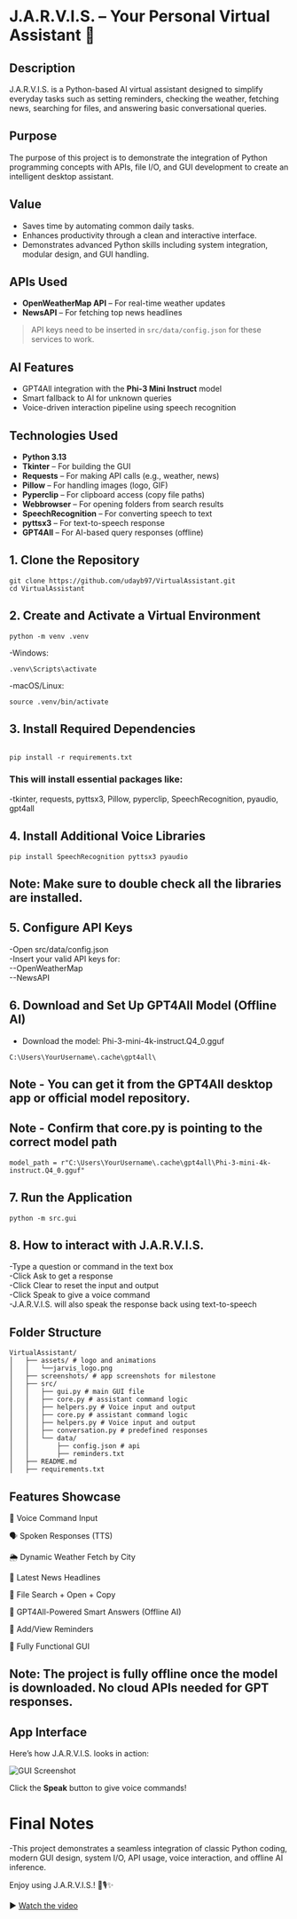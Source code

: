 # J.A.R.V.I.S. – Your Personal Virtual Assistant 🤖

## Description
J.A.R.V.I.S. is a Python-based AI virtual assistant designed to simplify everyday tasks such as setting reminders, checking the weather, fetching news, searching for files, and answering basic conversational queries.

## Purpose
The purpose of this project is to demonstrate the integration of Python programming concepts with APIs, file I/O, and GUI development to create an intelligent desktop assistant.

## Value
- Saves time by automating common daily tasks.  
- Enhances productivity through a clean and interactive interface.  
- Demonstrates advanced Python skills including system integration, modular design, and GUI handling.  

## APIs Used
- **OpenWeatherMap API** – For real-time weather updates
- **NewsAPI** – For fetching top news headlines

> API keys need to be inserted in `src/data/config.json` for these services to work.

## AI Features
- GPT4All integration with the **Phi-3 Mini Instruct** model  
- Smart fallback to AI for unknown queries  
- Voice-driven interaction pipeline using speech recognition  

## Technologies Used
- **Python 3.13**
- **Tkinter** – For building the GUI  
- **Requests** – For making API calls (e.g., weather, news)  
- **Pillow** – For handling images (logo, GIF)  
- **Pyperclip** – For clipboard access (copy file paths)  
- **Webbrowser** – For opening folders from search results  
- **SpeechRecognition** – For converting speech to text  
- **pyttsx3** – For text-to-speech response  
- **GPT4All** – For AI-based query responses (offline)  

## 1. Clone the Repository
```
git clone https://github.com/udayb97/VirtualAssistant.git
cd VirtualAssistant
```
## 2. Create and Activate a Virtual Environment
```
python -m venv .venv
```
-Windows:
```
.venv\Scripts\activate
```
-macOS/Linux:
```
source .venv/bin/activate
```
## 3. Install Required Dependencies
```

pip install -r requirements.txt
```
### This will install essential packages like:

-tkinter, requests, pyttsx3, Pillow, pyperclip, SpeechRecognition, pyaudio, gpt4all

## 4. Install Additional Voice Libraries
```
pip install SpeechRecognition pyttsx3 pyaudio 
```
## Note: Make sure to double check all the libraries are installed.

## 5. Configure API Keys
-Open src/data/config.json  
-Insert your valid API keys for:  
--OpenWeatherMap  
--NewsAPI  

## 6. Download and Set Up GPT4All Model (Offline AI)
- Download the model: Phi-3-mini-4k-instruct.Q4_0.gguf
```
C:\Users\YourUsername\.cache\gpt4all\
```
## Note - You can get it from the GPT4All desktop app or official model repository.
## Note - Confirm that core.py is pointing to the correct model path
```
model_path = r"C:\Users\YourUsername\.cache\gpt4all\Phi-3-mini-4k-instruct.Q4_0.gguf"
```

## 7. Run the Application
```
python -m src.gui
```

## 8. How to interact with J.A.R.V.I.S.  
-Type a question or command in the text box  
-Click Ask to get a response  
-Click Clear to reset the input and output  
-Click Speak to give a voice command  
-J.A.R.V.I.S. will also speak the response back using text-to-speech  

## Folder Structure
```
VirtualAssistant/ 
│   ├── assets/ # logo and animations 
│   │   └──jarvis_logo.png
│   ├── screenshots/ # app screenshots for milestone 
│   ├── src/ 
│   │   ├── gui.py # main GUI file 
│   │   ├── core.py # assistant command logic
│   │   ├── helpers.py # Voice input and output
│   │   ├── core.py # assistant command logic
│   │   ├── helpers.py # Voice input and output
│   │   ├── conversation.py # predefined responses 
│   │   └── data/ 
│   │       ├── config.json # api
│   │       ├── reminders.txt       
│   ├── README.md
│   ├── requirements.txt 
```

##  Features Showcase
🎤 Voice Command Input

🗣️ Spoken Responses (TTS)

🌦️ Dynamic Weather Fetch by City

📰 Latest News Headlines

📁 File Search + Open + Copy

🧠 GPT4All-Powered Smart Answers (Offline AI)

📝 Add/View Reminders

💬 Fully Functional GUI

## Note: The project is fully offline once the model is downloaded. No cloud APIs needed for GPT responses.

## App Interface

Here’s how J.A.R.V.I.S. looks in action:

![GUI Screenshot](screenshots/AI_Updated.png)

Click the **Speak** button to give voice commands!


# Final Notes
-This project demonstrates a seamless integration of classic Python coding, modern GUI design, system I/O, API usage, voice
 interaction, and offline AI inference.

Enjoy using J.A.R.V.I.S.! 🤖🎙️✨

▶️ [Watch the video](https://youtu.be/NboKlnW6RAE)


